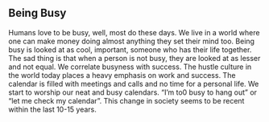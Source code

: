 ## Being Busy
Humans love to be busy, well, most do these days. We live in a world where one can make money doing almost anything they set their mind too. Being busy is looked at as cool, important, someone who has their life together. The sad thing is that when a person is not busy, they are looked at as lesser and not equal. We correlate busyness with success. The hustle culture in the world today places a heavy emphasis on work and success. The calendar is filled with meetings and calls and no time for a personal life. We start to worship our neat and busy calendars. “I’m to0 busy to hang out” or “let me check my calendar”. This change in society seems to be recent within the last 10-15 years. 
